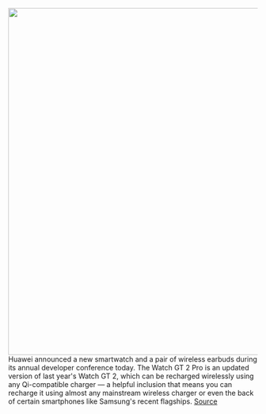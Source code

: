 <img src='https://cdn.vox-cdn.com/thumbor/lQFrWBzraS9XSeS8Lox6lC4ezZA=/0x0:1988x1326/1200x800/filters:focal(354x490:672x808)/cdn.vox-cdn.com/uploads/chorus_image/image/67381592/WatchGT2_1.0.jpg' width='700px' /><br/>
Huawei announced a new smartwatch and a pair of wireless earbuds during its annual developer conference today. The Watch GT 2 Pro is an updated version of last year's Watch GT 2, which can be recharged wirelessly using any Qi-compatible charger — a helpful inclusion that means you can recharge it using almost any mainstream wireless charger or even the back of certain smartphones like Samsung's recent flagships.
<a href='https://www.theverge.com/2020/9/10/21429139/huaweis-watch-gt-2-pro-smartwatch-freebuds-pro-true-wireless-earbuds-features-specs'> Source <a/>